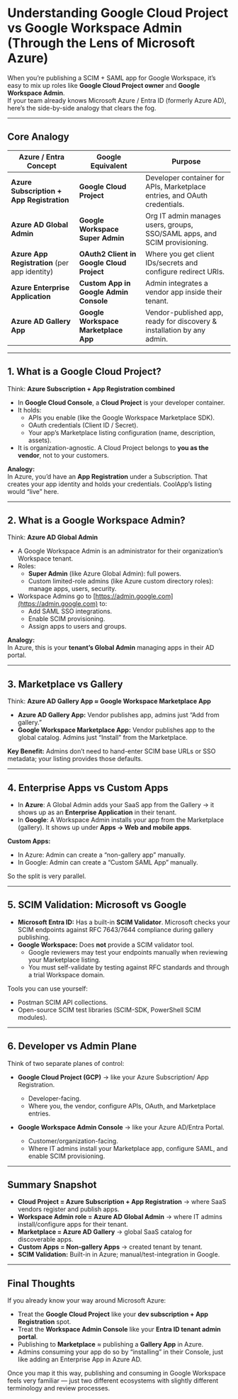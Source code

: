 # Understanding Google Cloud Project vs Google Workspace Admin (Through the Lens of Microsoft Azure)

When you’re publishing a SCIM + SAML app for Google Workspace, it’s easy to mix up roles like **Google Cloud Project owner** and **Google Workspace Admin**.  
If your team already knows Microsoft Azure / Entra ID (formerly Azure AD), here’s the side-by-side analogy that clears the fog.

---

## Core Analogy

| Azure / Entra Concept                   | Google Equivalent                         | Purpose                                                                 |
|----------------------------------------|-------------------------------------------|-------------------------------------------------------------------------|
| **Azure Subscription + App Registration** | **Google Cloud Project**                  | Developer container for APIs, Marketplace entries, and OAuth credentials. |
| **Azure AD Global Admin**               | **Google Workspace Super Admin**          | Org IT admin manages users, groups, SSO/SAML apps, and SCIM provisioning. |
| **Azure App Registration** (per app identity) | **OAuth2 Client in Google Cloud Project** | Where you get client IDs/secrets and configure redirect URIs.           |
| **Azure Enterprise Application**        | **Custom App in Google Admin Console**    | Admin integrates a vendor app inside their tenant.                      |
| **Azure AD Gallery App**                | **Google Workspace Marketplace App**      | Vendor-published app, ready for discovery & installation by any admin.  |

---

## 1. What is a Google Cloud Project?

Think: **Azure Subscription + App Registration combined**

- In **Google Cloud Console**, a **Cloud Project** is your developer container.  
- It holds:  
  - APIs you enable (like the Google Workspace Marketplace SDK).  
  - OAuth credentials (Client ID / Secret).  
  - Your app’s Marketplace listing configuration (name, description, assets).  
- It is organization-agnostic. A Cloud Project belongs to **you as the vendor**, not to your customers.

**Analogy:**  
In Azure, you’d have an **App Registration** under a Subscription. That creates your app identity and holds your credentials. CoolApp’s listing would “live” here.  

---

## 2. What is a Google Workspace Admin?

Think: **Azure AD Global Admin**

- A Google Workspace Admin is an administrator for their organization’s Workspace tenant.  
- Roles:  
  - **Super Admin** (like Azure Global Admin): full powers.  
  - Custom limited-role admins (like Azure custom directory roles): manage apps, users, security.  
- Workspace Admins go to [https://admin.google.com](https://admin.google.com) to:  
  - Add SAML SSO integrations.  
  - Enable SCIM provisioning.  
  - Assign apps to users and groups.  

**Analogy:**  
In Azure, this is your **tenant’s Global Admin** managing apps in their AD portal.

---

## 3. Marketplace vs Gallery

Think: **Azure AD Gallery App ≈ Google Workspace Marketplace App**

- **Azure AD Gallery App:** Vendor publishes app, admins just “Add from gallery.”
- **Google Workspace Marketplace App:** Vendor publishes app to the global catalog. Admins just “Install” from the Marketplace.

**Key Benefit:** Admins don’t need to hand-enter SCIM base URLs or SSO metadata; your listing provides those defaults.

---

## 4. Enterprise Apps vs Custom Apps

- In **Azure**: A Global Admin adds your SaaS app from the Gallery → it shows up as an **Enterprise Application** in their tenant.  
- In **Google**: A Workspace Admin installs your app from the Marketplace (gallery). It shows up under **Apps → Web and mobile apps**.  

**Custom Apps:**  
- In Azure: Admin can create a “non-gallery app” manually.  
- In Google: Admin can create a “Custom SAML App” manually.  

So the split is very parallel.

---

## 5. SCIM Validation: Microsoft vs Google

- **Microsoft Entra ID:** Has a built-in **SCIM Validator**. Microsoft checks your SCIM endpoints against RFC 7643/7644 compliance during gallery publishing.  
- **Google Workspace:** Does **not** provide a SCIM validator tool.  
  - Google reviewers may test your endpoints manually when reviewing your Marketplace listing.  
  - You must self-validate by testing against RFC standards and through a trial Workspace domain.  

Tools you can use yourself:  
- Postman SCIM API collections.  
- Open-source SCIM test libraries (SCIM-SDK, PowerShell SCIM modules).  

---

## 6. Developer vs Admin Plane

Think of two separate planes of control:

- **Google Cloud Project (GCP)** → like your Azure Subscription/ App Registration.  
  - Developer-facing.  
  - Where you, the vendor, configure APIs, OAuth, and Marketplace entries.  

- **Google Workspace Admin Console** → like your Azure AD/Entra Portal.  
  - Customer/organization-facing.  
  - Where IT admins install your Marketplace app, configure SAML, and enable SCIM provisioning.  

---

## Summary Snapshot

- **Cloud Project = Azure Subscription + App Registration** → where SaaS vendors register and publish apps.  
- **Workspace Admin role = Azure AD Global Admin** → where IT admins install/configure apps for their tenant.  
- **Marketplace = Azure AD Gallery** → global SaaS catalog for discoverable apps.  
- **Custom Apps = Non-gallery Apps** → created tenant by tenant.  
- **SCIM Validation:** Built-in in Azure; manual/test-integration in Google.  

---

## Final Thoughts

If you already know your way around Microsoft Azure:  
- Treat the **Google Cloud Project** like your **dev subscription + App Registration** spot.  
- Treat the **Workspace Admin Console** like your **Entra ID tenant admin portal**.  
- Publishing to **Marketplace** ≈ publishing a **Gallery App** in Azure.  
- Admins consuming your app do so by “installing” in their Console, just like adding an Enterprise App in Azure AD.  

Once you map it this way, publishing and consuming in Google Workspace feels very familiar — just two different ecosystems with slightly different terminology and review processes.